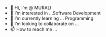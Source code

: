 - 👋 Hi, I’m @ MURALI
- 👀 I’m interested in ...Software Development 
- 🌱 I’m currently learning ... Programming
- 💞️ I’m looking to collaborate on ...
- 📫 How to reach me ...

<!---
MURALI4121/MURALI4121 is a ✨ special ✨ repository because its `README.md` (this file) appears on your GitHub profile.
You can click the Preview link to take a look at your changes.
--->
